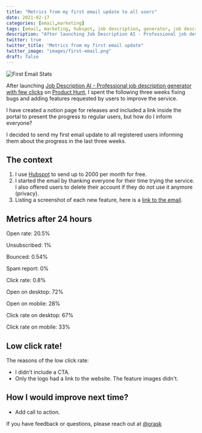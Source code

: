 ```yaml
---
title: "Metrics from my first email update to all users"
date: 2021-02-17
categories: [email,marketing]
tags: [email, marketing, hubspot, job description, generator, job description generator]
description: "After launching Job Description AI - Professional job description generator with few clicks on Product Hunt, I spent the following three weeks fixing bugs and adding features requested by users to improve the service."
twitter: true
twitter_title: "Metrics from my first email update"
twitter_image: "images/first-email.png"
draft: false
---
```


![First Email Stats](/images/first-email.png)


After launching [Job Description AI - Professional job description generator with few clicks](https://jobdescription.ai) on [Product Hunt](https://www.producthunt.com/posts/job-description-ai), I spent the following three weeks fixing bugs and adding features requested by users to improve the service.

I have created a notion page for releases and included a link inside the portal to present the progress to regular users, but how do I inform everyone?

I decided to send my first email update to all registered users informing them about the progress in the last three weeks.

## The context
1. I use [Hubspot](https://www.hubspot.com) to send up to 2000 per month for free.
2. I started the email by thanking everyone for their time trying the service. I also offered users to delete their account if they do not use it anymore (privacy).
3. Listing a screenshot of each new feature, here is a [link to the email](https://preview.hs-sites.com/_hcms/preview/content/41619626767?portalId=9240276&_preview=true&cacheBust=0&preview_key=KgkNcFjc&from_buffer=false).

## Metrics after 24 hours

Open rate: 20.5%

Unsubscribed: 1%

Bounced: 0.54%

Spam report: 0%

Click rate: 0.8%

Open on desktop: 72%

Open on mobile: 28%

Click rate on desktop: 67%

Click rate on mobile: 33%

## Low click rate!
The reasons of the low click rate:

- I didn't include a CTA.
- Only the logo had a link to the website. The feature images didn't.


## How I would improve next time?
- Add call to action.


If you have feedback or questions, please reach out at [@orask](https://www.twitter.com/orask)
